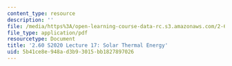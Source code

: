 ```yaml
---
content_type: resource
description: ''
file: /media/https%3A/open-learning-course-data-rc.s3.amazonaws.com/2-60j-fundamentals-of-advanced-energy-conversion-spring-2020/5b41ce8e948ad3b93015bb1827897026_MIT2_60s20_lec17.pdf
file_type: application/pdf
resourcetype: Document
title: '2.60 S2020 Lecture 17: Solar Thermal Energy'
uid: 5b41ce8e-948a-d3b9-3015-bb1827897026
---
```

